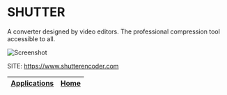 # SHUTTER

 A converter designed by video editors. 
 The professional compression tool accessible to all.
 
 ![Screenshot](https://www.shutterencoder.com/images/en/BurnSubtitles.png)

 SITE: https://www.shutterencoder.com

 | [Applications](https://portable-linux-apps.github.io/apps.html) | [Home](https://portable-linux-apps.github.io)
 | --- | --- |
